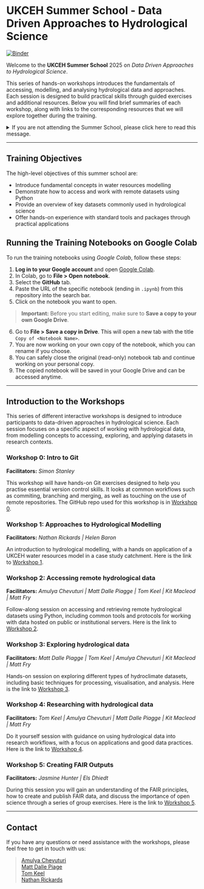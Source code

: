# UKCEH Summer School - Data Driven Approaches to Hydrological Science
[![Binder](https://gesis.mybinder.org/badge_logo.svg)](https://gesis.mybinder.org/v2/gh/NERC-CEH/UKCEH_Summer_School)

Welcome to the **UKCEH Summer School** 2025 on *Data Driven Approaches to Hydrological Science*. 

This series of hands-on workshops introduces the fundamentals of accessing, modelling, and analysing hydrological data and approaches. Each session is designed to build practical skills through guided exercises and additional resources. Below you will find brief summaries of each workshop, along with links to the corresponding resources that we will explore together during the training.

<details>
    <summary>If you are not attending the Summer School, please click here to read this message.</summary>
These notebooks were developed for the UKCEH Summer School and are intended to be used interactively during the training sessions. The materials are designed to be run on <a href=https://colab.google/>Google Colab</a>, which allows you to get started quickly without any local setup. Alternatively, they can be run <a href="https://gesis.mybinder.org/v2/gh/NERC-CEH/UKCEH_Summer_School">using Binder</a>.
  
However, you are very welcome to explore the notebooks at your own pace and on a different platform of your choice, as long as the required packages are installed correctly. This repository includes a requirements.txt file listing the necessary packages for the various workshops. You can install all required packages using the following command:

   > !python -m pip install -r requirements.txt

If you would like help setting up the environment on your local machine or another platform, we are happy to provide support. 
</details>

---

## Training Objectives
The high-level objectives of this summer school are:
- Introduce fundamental concepts in water resources modelling
- Demonstrate how to access and work with remote datasets using Python
- Provide an overview of key datasets commonly used in hydrological science
- Offer hands-on experience with standard tools and packages through practical applications

## Running the Training Notebooks on Google Colab
To run the training notebooks using *Google Colab*, follow these steps:
1. **Log in to your Google account** and open [Google Colab](https://colab.research.google.com/).
2. In Colab, go to **File > Open notebook**.
3. Select the **GitHub** tab.
4. Paste the URL of the specific notebook (ending in `.ipynb`) from this repository into the search bar.
5. Click on the notebook you want to open.

> **Important:** Before you start editing, make sure to **Save a copy to your own Google Drive**.

6. Go to **File > Save a copy in Drive**. This will open a new tab with the title `Copy of <Notebook Name>`.
7. You are now working on your own copy of the notebook, which you can rename if you choose.
8. You can safely close the original (read-only) notebook tab and continue working on your personal copy.
9. The copied notebook will be saved in your Google Drive and can be accessed anytime.

---

## Introduction to the Workshops
This series of different interactive workshops is designed to introduce participants to data-driven approaches in hydrological science. Each session focuses on a specific aspect of working with hydrological data, from modelling concepts to accessing, exploring, and applying datasets in research contexts.

### Workshop 0: Intro to Git
**Facilitators:** *Simon Stanley*

This workshop will have hands-on Git exercises designed to help you practise essential version control skills. It looks at common workflows such as commiting, branching and merging, as well as touching on the use of remote repositories. The GitHub repo used for this workshop is in [Workshop 0](https://github.com/NERC-CEH/intro-to-git-exercises).

### Workshop 1: Approaches to Hydrological Modelling
**Facilitators:** *Nathan Rickards | Helen Baron*

An introduction to hydrological modelling, with a hands on application of a UKCEH water resources model in a case study catchment. Here is the link to [Workshop 1](https://github.com/NERC-CEH/UKCEH_Summer_School/blob/main/Workshop_1/summer_school_hydro_modelling_2025_v1.ipynb).


### Workshop 2: Accessing remote hydrological data
**Facilitators:** *Amulya Chevuturi | Matt Dalle Piagge | Tom Keel | Kit Macleod | Matt Fry*

Follow-along session on accessing and retrieving remote hydrological datasets using Python, including common tools and protocols for working with data hosted on public or institutional servers. Here is the link to [Workshop 2](https://github.com/NERC-CEH/UKCEH_Summer_School/blob/main/Workshop_2/Workshop_2_remote_data_access.ipynb).


### Workshop 3: Exploring hydrological data
**Facilitators:** *Matt Dalle Piagge | Tom Keel | Amulya Chevuturi | Kit Macleod | Matt Fry*

Hands-on session on exploring different types of hydroclimate datasets, including basic techniques for processing, visualisation, and analysis. Here is the link to [Workshop 3](https://github.com/NERC-CEH/UKCEH_Summer_School/tree/main/Workshop_3).


### Workshop 4: Researching with hydrological data
**Facilitators:** *Tom Keel | Amulya Chevuturi | Matt Dalle Piagge | Kit Macleod | Matt Fry*

Do it yourself session with guidance on using hydrological data into research workflows, with a focus on applications and good data practices. Here is the link to [Workshop 4](https://github.com/NERC-CEH/UKCEH_Summer_School/tree/main/Workshop_4).

### Workshop 5: Creating FAIR Outputs
**Facilitators:** *Jasmine Hunter | Els Dhiedt*

During this session you will gain an understanding of the FAIR principles, how to create and publish FAIR data, and discuss the importance of open science through a series of group exercises. Here is the link to [Workshop 5](https://github.com/NERC-CEH/UKCEH_Summer_School/tree/main/Workshop_5).

---

## Contact
If you have any questions or need assistance with the workshops, please feel free to get in touch with us:

> [Amulya Chevuturi](mailto:amuche@ceh.ac.uk)  
> [Matt Dalle Piage](mailto:matbro@ceh.ac.uk)  
> [Tom Keel](mailto:tomkee@ceh.ac.uk)  
> [Nathan Rickards](mailto:natric@ceh.ac.uk)

